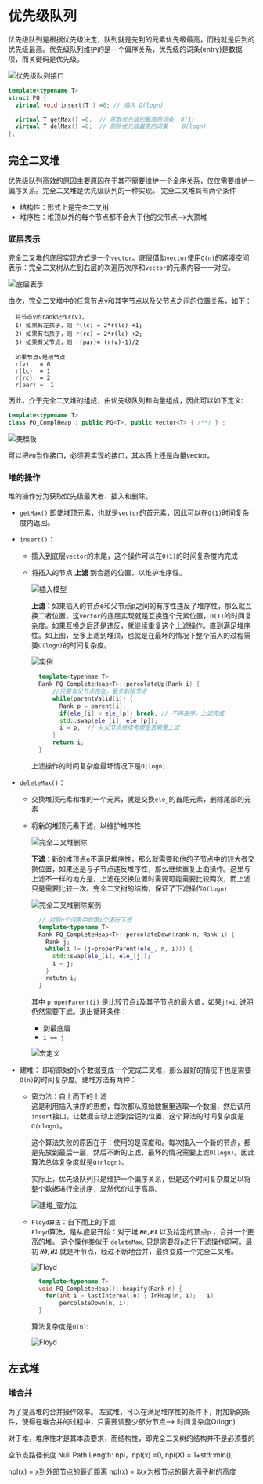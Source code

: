 # 优先级队列

优先级队列是根据优先级决定，队列就是先到的元素优先级最高，而栈就是后到的优先级最高。优先级队列维护的是一个偏序关系，优先级的词条(entry)是数据项，而关键码是优先级。

![优先级队列接口](./img/优先级队列接口.png)

```cpp
template<typename T> 
struct PQ {
  virtual void insert(T ) =0; // 插入 O(logn)

  virtual T getMax() =0;  // 获取优先级别最高的词条  O(1)
  virtual T delMax() =0;  // 删除优先级最高的词条    O(logn)
};
```
## 完全二叉堆
优先级队列高效的原因主要原因在于其不需要维护一个全序关系，仅仅需要维护一偏序关系。完全二叉堆是优先级队列的一种实现。 完全二叉堆具有两个条件
+ 结构性：形式上是完全二叉树
+ 堆序性：堆顶以外的每个节点都不会大于他的父节点-->大顶堆    

### 底层表示
完全二叉堆的底层实现方式是一个`vector`。底层借助`vector`使用`O(n)`的紧凑空间表示：完全二叉树从左到右层的次遍历次序和`vector`的元素内容一一对应。

![底层表示](img/完全二叉堆的底层表示.png)

由次，完全二叉堆中的任意节点v和其字节点以及父节点之间的位置关系，如下：
```
  将节点v的rank记作r(v)，
  1) 如果有左孩子，则 r(lc) = 2*r(lc) +1; 
  2) 如果有右孩子，则 r(rc) = 2*r(lc) +2; 
  3) 如果有父节点，则 r(par)= (r(v)-1)/2 

  如果节点v是根节点
  r(v)   = 0
  r(lc)  = 1
  r(rc)  = 2
  r(par) = -1
```
因此，介于完全二叉堆的组成，由优先级队列和向量组成，因此可以如下定义:
```cpp
template<typename T> 
class PO_ComplHeap : public PQ<T>, public vector<T> { /**/ } ;
```

![类模板](./img/完全二叉堆接口.png)

可以把`PQ`当作接口，必须要实现的接口，其本质上还是向量vector。

### 堆的操作
堆的操作分为获取优先级最大者、插入和删除。
+ `getMax()` 即使堆顶元素，也就是`vector`的首元素，因此可以在`O(1)`时间复杂度内返回。
+ `insert()`：
  + 插入到底层`vector`的末尾，这个操作可以在`O(1)`的时间复杂度内完成
  + 将插入的节点 **上滤** 到合适的位置，以维护堆序性。
  
      ![插入模型](img/完全二叉堆的插入.png)

      **上滤**：如果插入的节点e和父节点p之间的有序性违反了堆序性，那么就互换二者位置，这`vector`的底层实现就是互换连个元素位置，`O(1)`的时间复杂度。如果互换之后还是违反，就继续重复这个上滤操作。直到满足堆序性。如上图，至多上滤到堆顶，也就是在最坏的情况下整个插入的过程需要`O(logn)`的时间复杂度。

      ![实例](./img/完全二叉堆插入实例.png)

      ```cpp
        template<typenmae T> 
        Rank PQ_CompleteHeap<T>::percolateUp(Rank i) { 
            //只要有父节点存在，最多到根节点
            while(parentValid(i)) { 
              Rank p = parent(i);
              if(ele_[i] < ele_[p]) break; // 不再逆序，上滤完成
              std::swap(ele_[i], ele_[p]);
              i = p;  // 从父节点继续考察是否需要上滤
            }
            return i;
        }
      ```
    上滤操作的时间复杂度最坏情况下是`O(logn)`.
      
+ `deleteMax()`：
  + 交换堆顶元素和堆的一个元素，就是交换`ele_`的首尾元素，删除尾部的元素
  + 将新的堆顶元素下滤，以维护堆序性

    ![完全二叉堆删除](./img/完全二叉堆删除.png)

    **下滤**：新的堆顶点e不满足堆序性，那么就需要和他的子节点中的较大者交换位置，如果还是与子节点违反堆序性，那么继续重复上面操作。这里与上滤不一样的地方是，上滤在交换位置时需要可能需要比较两次，而上滤只是需要比较一次。完全二叉树的结构，保证了下滤操作`O(logn)`
    
    ![完全二叉堆删除案例](./img/完全二叉堆删除实例.png)
      ```cpp
        // 对前n个词条中的第i个进行下滤
        template<typename T> 
        Rank PQ_CompleteHeap<T>::percolateDown(rank n, Rank i) { 
          Rank j;
          while(i != (j=properParent(ele_, n, i))) { 
            std::swap(ele_[i], ele_[j]); 
            i = j; 
          }
          retutn i;
        } 
      ```
      其中 `properParent(i)` 是比较节点`i`及其子节点的最大值，如果`j!=i`, 说明仍然需要下滤。退出循环条件：
      + 到最底层
      + `i == j`

      ![宏定义](./img/完全二叉堆宏定义.png)

+ 建堆：
  即将原始的`n`个数据变成一个完成二叉堆，那么最好的情况下也是需要`O(n)`的时间复杂度。建堆方法有两种：
  + 蛮力法：自上而下的上滤   
    这是利用插入排序的思想，每次都从原始数据里选取一个数据，然后调用`insert`接口，让数据自动上滤到合适的位置，这个算法的时间复杂度是`O(nlogn)`。

    这个算法失败的原因在于：使用的是深度和。每次插入一个新的节点，都是先放到最后一层，然后不断的上滤，最坏的情况需要上滤`O(logn)`。因此算法总体复杂度就是`O(nlogn)`。
    
    实际上，优先级队列只是维护一个偏序关系，但是这个时间复杂度足以将整个数据进行全排序，显然代价过于高昂。

    ![建堆_蛮力法](./img/完全二叉堆_建堆_蛮力法.png)

  + `Floyd算法`：自下而上的下滤  
    `Floyd`算法，是从底层开始：对于堆 ***`H0,H1`*** 以及给定的顶点`p` ，合并一个更高的堆。 这个操作类似于 `deleteMax`, 只是需要将`p`进行下滤操作即可。最初 ***`H0,H1`*** 就是叶节点，经过不断地合并，最终变成一个完全二叉堆。

      ![Floyd](./img/完全二叉堆_建堆_Floyd.png)

    ```cpp
      template<typename T> 
      void PQ_CompleteHeap()::heapify(Rank n) { 
        for(int i = lastInternal(n) ; InHeap(n, i); --i) 
            percolateDown(n, i);
      }
    ```
    算法复杂度是`O(n)`:  

      ![Floyd](./img/完全二叉堆_建堆_Floyd_复杂度.png)


## 左式堆
### 堆合并
为了提高堆的合并操作效率。 左式堆，可以在满足堆序性的条件下，附加新的条件，使得在堆合并的过程中，只需要调整少部分节点--> 时间复杂度O(logn)

对于堆，堆序性才是其本质要求，而结构性，即完全二叉树的结构并不是必须要的

空节点路径长度 Null Path Length: npl，npl(x) =0, npl(X) = 1+std::min();

npl(x) = x到外部节点的最近距离
npl(x) = 以x为根节点的最大满子树的高度